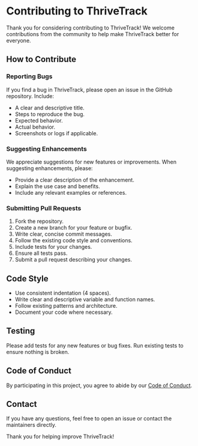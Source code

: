 # Contributing to ThriveTrack

Thank you for considering contributing to ThriveTrack! We welcome contributions from the community to help make ThriveTrack better for everyone.

## How to Contribute

### Reporting Bugs

If you find a bug in ThriveTrack, please open an issue in the GitHub repository. Include:

- A clear and descriptive title.
- Steps to reproduce the bug.
- Expected behavior.
- Actual behavior.
- Screenshots or logs if applicable.

### Suggesting Enhancements

We appreciate suggestions for new features or improvements. When suggesting enhancements, please:

- Provide a clear description of the enhancement.
- Explain the use case and benefits.
- Include any relevant examples or references.

### Submitting Pull Requests

1. Fork the repository.
2. Create a new branch for your feature or bugfix.
3. Write clear, concise commit messages.
4. Follow the existing code style and conventions.
5. Include tests for your changes.
6. Ensure all tests pass.
7. Submit a pull request describing your changes.

## Code Style

- Use consistent indentation (4 spaces).
- Write clear and descriptive variable and function names.
- Follow existing patterns and architecture.
- Document your code where necessary.

## Testing

Please add tests for any new features or bug fixes. Run existing tests to ensure nothing is broken.

## Code of Conduct

By participating in this project, you agree to abide by our [Code of Conduct](CODE_OF_CONDUCT.md).

## Contact

If you have any questions, feel free to open an issue or contact the maintainers directly.

Thank you for helping improve ThriveTrack!
